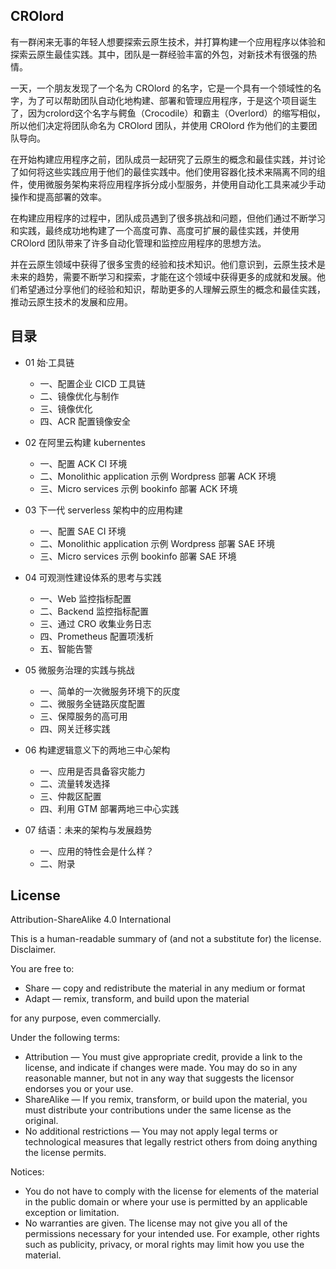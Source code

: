 
## CROlord
  有一群闲来无事的年轻人想要探索云原生技术，并打算构建一个应用程序以体验和探索云原生最佳实践。其中，团队是一群经验丰富的外包，对新技术有很强的热情。

  一天，一个朋友发现了一个名为 CROlord 的名字，它是一个具有一个领域性的名字，为了可以帮助团队自动化地构建、部署和管理应用程序，于是这个项目诞生了，因为crolord这个名字与鳄鱼（Crocodile）和霸主（Overlord）的缩写相似，所以他们决定将团队命名为 CROlord 团队，并使用 CROlord 作为他们的主要团队导向。

  在开始构建应用程序之前，团队成员一起研究了云原生的概念和最佳实践，并讨论了如何将这些实践应用于他们的最佳实践中。他们使用容器化技术来隔离不同的组件，使用微服务架构来将应用程序拆分成小型服务，并使用自动化工具来减少手动操作和提高部署的效率。

  在构建应用程序的过程中，团队成员遇到了很多挑战和问题，但他们通过不断学习和实践，最终成功地构建了一个高度可靠、高度可扩展的最佳实践，并使用 CROlord 团队带来了许多自动化管理和监控应用程序的思想方法。

  并在云原生领域中获得了很多宝贵的经验和技术知识。他们意识到，云原生技术是未来的趋势，需要不断学习和探索，才能在这个领域中获得更多的成就和发展。他们希望通过分享他们的经验和知识，帮助更多的人理解云原生的概念和最佳实践，推动云原生技术的发展和应用。
  
  
## 目录

- 01 始·工具链
   - 一、配置企业 CICD 工具链
   - 二、镜像优化与制作
   - 三、镜像优化
   - 四、ACR 配置镜像安全
  
- 02 在阿里云构建 kubernentes 
   - 一、配置 ACK CI 环境
   - 二、Monolithic application 示例 Wordpress 部署 ACK 环境
   - 三、Micro services 示例 bookinfo 部署 ACK 环境
   
- 03 下一代 serverless 架构中的应用构建
   - 一、配置 SAE CI 环境
   - 二、Monolithic application 示例 Wordpress 部署 SAE 环境
   - 三、Micro services 示例 bookinfo 部署 SAE 环境
 
- 04 可观测性建设体系的思考与实践
   - 一、Web 监控指标配置
   - 二、Backend 监控指标配置
   - 三、通过 CRO 收集业务日志
   - 四、Prometheus 配置项浅析
   - 五、智能告警

- 05 微服务治理的实践与挑战
   - 一、简单的一次微服务环境下的灰度
   - 二、微服务全链路灰度配置
   - 三、保障服务的高可用
   - 四、网关迁移实践

- 06 构建逻辑意义下的两地三中心架构
   - 一、应用是否具备容灾能力
   - 二、流量转发选择
   - 三、仲裁区配置
   - 四、利用 GTM 部署两地三中心实践

- 07 结语：未来的架构与发展趋势
   - 一、应用的特性会是什么样？
   - 二、附录
   

## License

Attribution-ShareAlike 4.0 International

This is a human-readable summary of (and not a substitute for) the license. Disclaimer.

You are free to:

- Share — copy and redistribute the material in any medium or format
- Adapt — remix, transform, and build upon the material

for any purpose, even commercially.

Under the following terms:

- Attribution — You must give appropriate credit, provide a link to the license, and indicate if changes were made. You may do so in any reasonable manner, but not in any way that suggests the licensor endorses you or your use.
- ShareAlike — If you remix, transform, or build upon the material, you must distribute your contributions under the same license as the original.
- No additional restrictions — You may not apply legal terms or technological measures that legally restrict others from doing anything the license permits.

Notices:

- You do not have to comply with the license for elements of the material in the public domain or where your use is permitted by an applicable exception or limitation.
- No warranties are given. The license may not give you all of the permissions necessary for your intended use. For example, other rights such as publicity, privacy, or moral rights may limit how you use the material.



